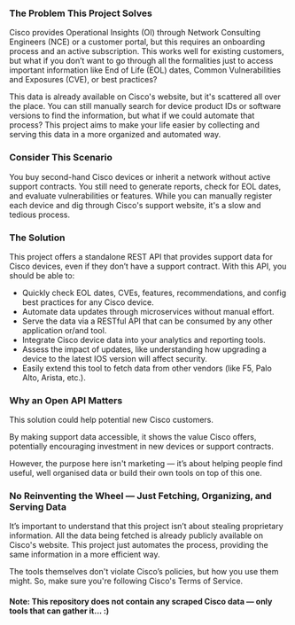 ### The Problem This Project Solves
Cisco provides Operational Insights (OI) through Network Consulting Engineers (NCE) or a customer portal, but this requires an onboarding process and an active subscription. This works well for existing customers, but what if you don’t want to go through all the formalities just to access important information like End of Life (EOL) dates, Common Vulnerabilities and Exposures (CVE), or best practices?

This data is already available on Cisco's website, but it's scattered all over the place. You can still manually search for device product IDs or software versions to find the information, but what if we could automate that process? This project aims to make your life easier by collecting and serving this data in a more organized and automated way.

### Consider This Scenario
You buy second-hand Cisco devices or inherit a network without active support contracts. You still need to generate reports, check for EOL dates, and evaluate vulnerabilities or features. While you can manually register each device and dig through Cisco's support website, it's a slow and tedious process.

### The Solution
This project offers a standalone REST API that provides support data for Cisco devices, even if they don’t have a support contract. With this API, you should be able to:

- Quickly check EOL dates, CVEs, features, recommendations, and config best practices for any Cisco device.
- Automate data updates through microservices without manual effort.
- Serve the data via a RESTful API that can be consumed by any other application or/and tool.
- Integrate Cisco device data into your analytics and reporting tools.
- Assess the impact of updates, like understanding how upgrading a device to the latest IOS version will affect security.
- Easily extend this tool to fetch data from other vendors (like F5, Palo Alto, Arista, etc.).

### Why an Open API Matters
This solution could help potential new Cisco customers. 

By making support data accessible, it shows the value Cisco offers, potentially encouraging investment in new devices or support contracts. 

However, the purpose here isn't marketing — it’s about helping people find useful, well organised data or build their own tools on top of this one.

### No Reinventing the Wheel — Just Fetching, Organizing, and Serving Data
It’s important to understand that this project isn’t about stealing proprietary information. All the data being fetched is already publicly available on Cisco's website. This project just automates the process, providing the same information in a more efficient way.

The tools themselves don't violate Cisco’s policies, but how you use them might. So, make sure you're following Cisco's Terms of Service.

#### Note: This repository does not contain any scraped Cisco data — only tools that can gather it... :) 